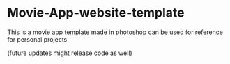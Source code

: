 # Movie-App-website-template
This is a movie app template made in photoshop can be used for reference for personal projects 

(future updates might release code as well)
